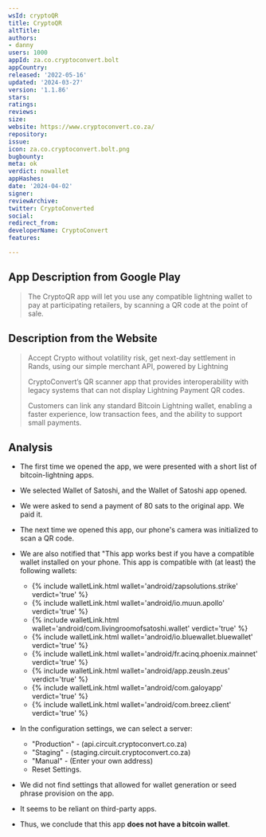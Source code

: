 ```yaml
---
wsId: cryptoQR
title: CryptoQR
altTitle: 
authors:
- danny
users: 1000
appId: za.co.cryptoconvert.bolt
appCountry: 
released: '2022-05-16'
updated: '2024-03-27'
version: '1.1.86'
stars: 
ratings: 
reviews: 
size: 
website: https://www.cryptoconvert.co.za/
repository: 
issue: 
icon: za.co.cryptoconvert.bolt.png
bugbounty: 
meta: ok
verdict: nowallet
appHashes: 
date: '2024-04-02'
signer: 
reviewArchive: 
twitter: CryptoConverted
social: 
redirect_from: 
developerName: CryptoConvert
features: 

---
```


## App Description from Google Play

> The CryptoQR app will let you use any compatible lightning wallet to pay at participating retailers, by scanning a QR code at the point of sale.

## Description from the Website

> Accept Crypto without volatility risk, get next-day settlement in Rands, using our simple merchant API, powered by Lightning
>
> CryptoConvert’s QR scanner app that provides interoperability with legacy systems that can not display Lightning Payment QR codes.
>
> Customers can link any standard Bitcoin Lightning wallet, enabling a faster experience, low transaction fees, and the ability to support small payments.

## Analysis

- The first time we opened the app, we were presented with a short list of bitcoin-lightning apps. 
- We selected Wallet of Satoshi, and the Wallet of Satoshi app opened. 
- We were asked to send a payment of 80 sats to the original app. We paid it.
- The next time we opened this app, our phone's camera was initialized to scan a QR code. 
- We are also notified that "This app works best if you have a compatible wallet installed on your phone. This app is compatible with (at least) the following wallets:
  - {% include walletLink.html wallet='android/zapsolutions.strike' verdict='true' %}
  - {% include walletLink.html wallet='android/io.muun.apollo' verdict='true' %}
  - {% include walletLink.html wallet='android/com.livingroomofsatoshi.wallet' verdict='true' %}
  - {% include walletLink.html wallet='android/io.bluewallet.bluewallet' verdict='true' %}
  - {% include walletLink.html wallet='android/fr.acinq.phoenix.mainnet' verdict='true' %}
  - {% include walletLink.html wallet='android/app.zeusln.zeus' verdict='true' %}
  - {% include walletLink.html wallet='android/com.galoyapp' verdict='true' %}
  - {% include walletLink.html wallet='android/com.breez.client' verdict='true' %}
- In the configuration settings, we can select a server:
  - "Production" - (api.circuit.cryptoconvert.co.za)
  - "Staging" - (staging.circuit.cryptoconvert.co.za)
  - "Manual" - (Enter your own address)
  - Reset Settings.

- We did not find settings that allowed for wallet generation or seed phrase provision on the app. 
- It seems to be reliant on third-party apps.
- Thus, we conclude that this app **does not have a bitcoin wallet**.
